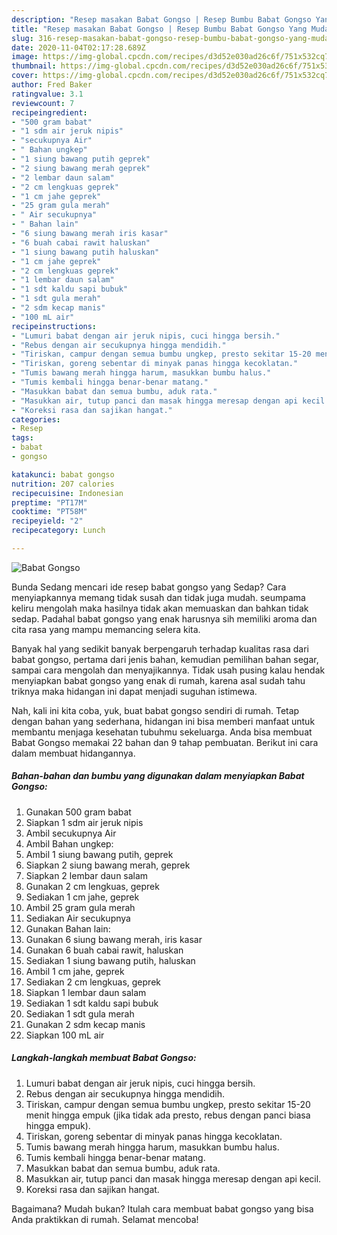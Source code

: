 ```yaml
---
description: "Resep masakan Babat Gongso | Resep Bumbu Babat Gongso Yang Mudah Dan Praktis"
title: "Resep masakan Babat Gongso | Resep Bumbu Babat Gongso Yang Mudah Dan Praktis"
slug: 316-resep-masakan-babat-gongso-resep-bumbu-babat-gongso-yang-mudah-dan-praktis
date: 2020-11-04T02:17:28.689Z
image: https://img-global.cpcdn.com/recipes/d3d52e030ad26c6f/751x532cq70/babat-gongso-foto-resep-utama.jpg
thumbnail: https://img-global.cpcdn.com/recipes/d3d52e030ad26c6f/751x532cq70/babat-gongso-foto-resep-utama.jpg
cover: https://img-global.cpcdn.com/recipes/d3d52e030ad26c6f/751x532cq70/babat-gongso-foto-resep-utama.jpg
author: Fred Baker
ratingvalue: 3.1
reviewcount: 7
recipeingredient:
- "500 gram babat"
- "1 sdm air jeruk nipis"
- "secukupnya Air"
- " Bahan ungkep"
- "1 siung bawang putih geprek"
- "2 siung bawang merah geprek"
- "2 lembar daun salam"
- "2 cm lengkuas geprek"
- "1 cm jahe geprek"
- "25 gram gula merah"
- " Air secukupnya"
- " Bahan lain"
- "6 siung bawang merah iris kasar"
- "6 buah cabai rawit haluskan"
- "1 siung bawang putih haluskan"
- "1 cm jahe geprek"
- "2 cm lengkuas geprek"
- "1 lembar daun salam"
- "1 sdt kaldu sapi bubuk"
- "1 sdt gula merah"
- "2 sdm kecap manis"
- "100 mL air"
recipeinstructions:
- "Lumuri babat dengan air jeruk nipis, cuci hingga bersih."
- "Rebus dengan air secukupnya hingga mendidih."
- "Tiriskan, campur dengan semua bumbu ungkep, presto sekitar 15-20 menit hingga empuk (jika tidak ada presto, rebus dengan panci biasa hingga empuk)."
- "Tiriskan, goreng sebentar di minyak panas hingga kecoklatan."
- "Tumis bawang merah hingga harum, masukkan bumbu halus."
- "Tumis kembali hingga benar-benar matang."
- "Masukkan babat dan semua bumbu, aduk rata."
- "Masukkan air, tutup panci dan masak hingga meresap dengan api kecil."
- "Koreksi rasa dan sajikan hangat."
categories:
- Resep
tags:
- babat
- gongso

katakunci: babat gongso 
nutrition: 207 calories
recipecuisine: Indonesian
preptime: "PT17M"
cooktime: "PT58M"
recipeyield: "2"
recipecategory: Lunch

---
```



![Babat Gongso](https://img-global.cpcdn.com/recipes/d3d52e030ad26c6f/751x532cq70/babat-gongso-foto-resep-utama.jpg)

Bunda Sedang mencari ide resep babat gongso yang Sedap? Cara menyiapkannya memang tidak susah dan tidak juga mudah. seumpama keliru mengolah maka hasilnya tidak akan memuaskan dan bahkan tidak sedap. Padahal babat gongso yang enak harusnya sih memiliki aroma dan cita rasa yang mampu memancing selera kita.

Banyak hal yang sedikit banyak berpengaruh terhadap kualitas rasa dari babat gongso, pertama dari jenis bahan, kemudian pemilihan bahan segar, sampai cara mengolah dan menyajikannya. Tidak usah pusing kalau hendak menyiapkan babat gongso yang enak di rumah, karena asal sudah tahu triknya maka hidangan ini dapat menjadi suguhan istimewa.




Nah, kali ini kita coba, yuk, buat babat gongso sendiri di rumah. Tetap dengan bahan yang sederhana, hidangan ini bisa memberi manfaat untuk membantu menjaga kesehatan tubuhmu sekeluarga. Anda bisa membuat Babat Gongso memakai 22 bahan dan 9 tahap pembuatan. Berikut ini cara dalam membuat hidangannya.

<!--inarticleads1-->

##### Bahan-bahan dan bumbu yang digunakan dalam menyiapkan Babat Gongso:

1. Gunakan 500 gram babat
1. Siapkan 1 sdm air jeruk nipis
1. Ambil secukupnya Air
1. Ambil  Bahan ungkep:
1. Ambil 1 siung bawang putih, geprek
1. Siapkan 2 siung bawang merah, geprek
1. Siapkan 2 lembar daun salam
1. Gunakan 2 cm lengkuas, geprek
1. Sediakan 1 cm jahe, geprek
1. Ambil 25 gram gula merah
1. Sediakan  Air secukupnya​
1. Gunakan  Bahan lain:
1. Gunakan 6 siung bawang merah, iris kasar
1. Gunakan 6 buah cabai rawit, haluskan
1. Sediakan 1 siung bawang putih, haluskan
1. Ambil 1 cm jahe, geprek
1. Sediakan 2 cm lengkuas, geprek
1. Siapkan 1 lembar daun salam
1. Sediakan 1 sdt kaldu sapi bubuk
1. Sediakan 1 sdt gula merah
1. Gunakan 2 sdm kecap manis
1. Siapkan 100 mL air




<!--inarticleads2-->

##### Langkah-langkah membuat Babat Gongso:

1. Lumuri babat dengan air jeruk nipis, cuci hingga bersih.
1. Rebus dengan air secukupnya hingga mendidih.
1. Tiriskan, campur dengan semua bumbu ungkep, presto sekitar 15-20 menit hingga empuk (jika tidak ada presto, rebus dengan panci biasa hingga empuk).
1. Tiriskan, goreng sebentar di minyak panas hingga kecoklatan.
1. Tumis bawang merah hingga harum, masukkan bumbu halus.
1. Tumis kembali hingga benar-benar matang.
1. Masukkan babat dan semua bumbu, aduk rata.
1. Masukkan air, tutup panci dan masak hingga meresap dengan api kecil.
1. Koreksi rasa dan sajikan hangat.




Bagaimana? Mudah bukan? Itulah cara membuat babat gongso yang bisa Anda praktikkan di rumah. Selamat mencoba!
